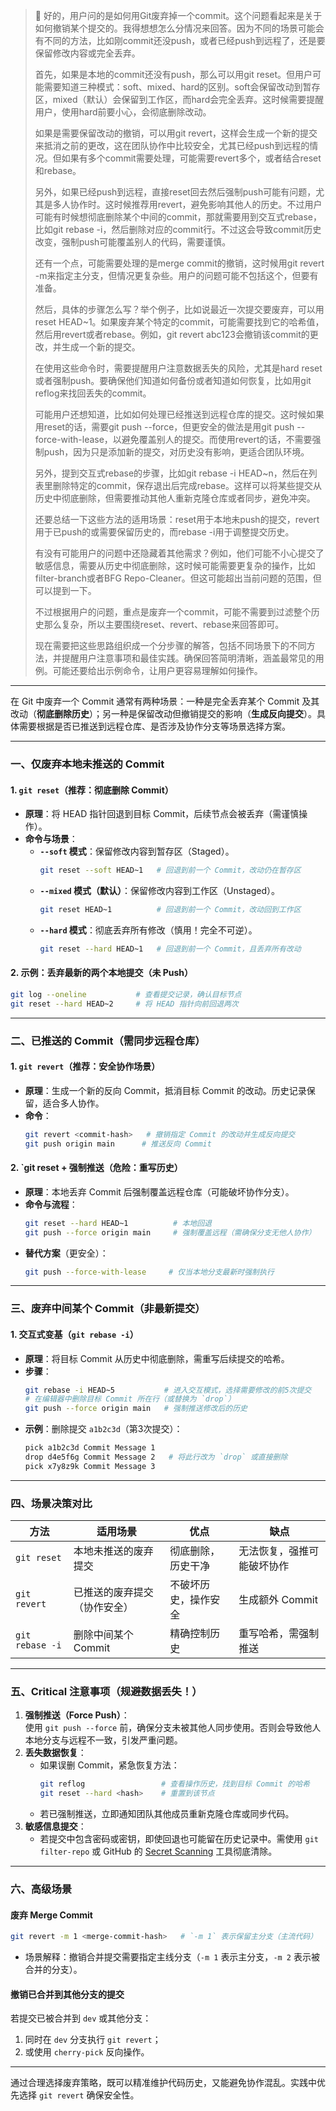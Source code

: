 > 💭 好的，用户问的是如何用Git废弃掉一个commit。这个问题看起来是关于如何撤销某个提交的。我得想想怎么分情况来回答。因为不同的场景可能会有不同的方法，比如刚commit还没push，或者已经push到远程了，还是要保留修改内容或完全丢弃。
>
> 首先，如果是本地的commit还没有push，那么可以用git reset。但用户可能需要知道三种模式：soft、mixed、hard的区别。soft会保留改动到暂存区，mixed（默认）会保留到工作区，而hard会完全丢弃。这时候需要提醒用户，使用hard前要小心，会彻底删除改动。
>
> 如果是需要保留改动的撤销，可以用git revert，这样会生成一个新的提交来抵消之前的更改，这在团队协作中比较安全，尤其已经push到远程的情况。但如果有多个commit需要处理，可能需要revert多个，或者结合reset和rebase。
>
> 另外，如果已经push到远程，直接reset回去然后强制push可能有问题，尤其是多人协作时。这时候推荐用revert，避免影响其他人的历史。不过用户可能有时候想彻底删除某个中间的commit，那就需要用到交互式rebase，比如git rebase -i，然后删除对应的commit行。不过这会导致commit历史改变，强制push可能覆盖别人的代码，需要谨慎。
>
> 还有一个点，可能需要处理的是merge commit的撤销，这时候用git revert -m来指定主分支，但情况更复杂些。用户的问题可能不包括这个，但要有准备。
>
> 然后，具体的步骤怎么写？举个例子，比如说最近一次提交要废弃，可以用reset HEAD~1。如果废弃某个特定的commit，可能需要找到它的哈希值，然后用revert或者rebase。例如，git revert abc123会撤销该commit的更改，并生成一个新的提交。
>
> 在使用这些命令时，需要提醒用户注意数据丢失的风险，尤其是hard reset或者强制push。要确保他们知道如何备份或者知道如何恢复，比如用git reflog来找回丢失的commit。
>
> 可能用户还想知道，比如如何处理已经推送到远程仓库的提交。这时候如果用reset的话，需要git push --force，但更安全的做法是用git push --force-with-lease，以避免覆盖别人的提交。而使用revert的话，不需要强制push，因为只是添加新的提交，对历史没有影响，更适合团队环境。
>
> 另外，提到交互式rebase的步骤，比如git rebase -i HEAD~n，然后在列表里删除特定的commit，保存退出后完成rebase。这样可以将某些提交从历史中彻底删除，但需要推动其他人重新克隆仓库或者同步，避免冲突。
>
> 还要总结一下这些方法的适用场景：reset用于本地未push的提交，revert用于已push的或需要保留历史的，而rebase -i用于调整提交历史。
>
> 有没有可能用户的问题中还隐藏着其他需求？例如，他们可能不小心提交了敏感信息，需要从历史中彻底删除，这时候可能需要更复杂的操作，比如filter-branch或者BFG Repo-Cleaner。但这可能超出当前问题的范围，但可以提到一下。
>
> 不过根据用户的问题，重点是废弃一个commit，可能不需要到过滤整个历史那么复杂，所以主要围绕reset、revert、rebase来回答即可。
>
> 现在需要把这些思路组织成一个分步骤的解答，包括不同场景下的不同方法，并提醒用户注意事项和最佳实践。确保回答简明清晰，涵盖最常见的用例。可能还要给出示例命令，让用户更容易理解如何操作。
>
> 



---

在 Git 中废弃一个 Commit 通常有两种场景：一种是完全丢弃某个 Commit 及其改动（**彻底删除历史**）；另一种是保留改动但撤销提交的影响（**生成反向提交**）。具体需要根据是否已推送到远程仓库、是否涉及协作分支等场景选择方案。

---

### **一、仅废弃本地未推送的 Commit**
#### **1. `git reset`（推荐：彻底删除 Commit）**
- **原理**：将 HEAD 指针回退到目标 Commit，后续节点会被丢弃（需谨慎操作）。
- **命令与场景**：
  - **`--soft` 模式**：保留修改内容到暂存区（Staged）。
    ```bash
    git reset --soft HEAD~1   # 回退到前一个 Commit，改动仍在暂存区
    ```
  - **`--mixed` 模式（默认）**：保留修改内容到工作区（Unstaged）。
    ```bash
    git reset HEAD~1          # 回退到前一个 Commit，改动回到工作区
    ```
  - **`--hard` 模式**：彻底丢弃所有修改（慎用！完全不可逆）。
    ```bash
    git reset --hard HEAD~1   # 回退到前一个 Commit，且丢弃所有改动
    ```

#### **2. 示例：丢弃最新的两个本地提交（未 Push）**
```bash
git log --oneline           # 查看提交记录，确认目标节点
git reset --hard HEAD~2     # 将 HEAD 指针向前回退两次
```

---

### **二、已推送的 Commit（需同步远程仓库）**
#### **1. `git revert`（推荐：安全协作场景）**
- **原理**：生成一个新的反向 Commit，抵消目标 Commit 的改动。历史记录保留，适合多人协作。
- **命令**：
  ```bash
  git revert <commit-hash>   # 撤销指定 Commit 的改动并生成反向提交
  git push origin main      # 推送反向 Commit
  ```

#### **2. `git reset + 强制推送（危险：重写历史）**
- **原理**：本地丢弃 Commit 后强制覆盖远程仓库（可能破坏协作分支）。
- **命令与流程**：
  ```bash
  git reset --hard HEAD~1          # 本地回退
  git push --force origin main     # 强制覆盖远程（需确保分支无他人协作）
  ```
- **替代方案**（更安全）：
  ```bash
  git push --force-with-lease     # 仅当本地分支最新时强制执行
  ```

---

### **三、废弃中间某个 Commit（非最新提交）**
#### **1. 交互式变基（`git rebase -i`）**
- **原理**：将目标 Commit 从历史中彻底删除，需重写后续提交的哈希。
- **步骤**：
  ```bash
  git rebase -i HEAD~5           # 进入交互模式，选择需要修改的前5次提交
  # 在编辑器中删除目标 Commit 所在行（或替换为 `drop`）
  git push --force origin main   # 强制推送修改后的历史
  ```
- **示例**：删除提交 `a1b2c3d`（第3次提交）：
  ```bash
  pick a1b2c3d Commit Message 1
  drop d4e5f6g Commit Message 2   # 将此行改为 `drop` 或直接删除
  pick x7y8z9k Commit Message 3
  ```

---

### **四、场景决策对比**
| **方法**         | 适用场景                     | 优点                   | 缺点                     |
|------------------|-----------------------------|------------------------|--------------------------|
| `git reset`      | 本地未推送的废弃提交         | 彻底删除，历史干净     | 无法恢复，强推可能破坏协作 |
| `git revert`     | 已推送的废弃提交（协作安全） | 不破坏历史，操作安全   | 生成额外 Commit          |
| `git rebase -i`  | 删除中间某个 Commit         | 精确控制历史           | 重写哈希，需强制推送     |

---

### **五、Critical 注意事项（规避数据丢失！）**
1. **强制推送（Force Push）**：  
   使用 `git push --force` 前，确保分支未被其他人同步使用。否则会导致他人本地分支与远程不一致，引发严重问题。
2. **丢失数据恢复**：  
   - 如果误删 Commit，紧急恢复方法：
     ```bash
     git reflog                 # 查看操作历史，找到目标 Commit 的哈希
     git reset --hard <hash>    # 重置到该节点
     ```
   - 若已强制推送，立即通知团队其他成员重新克隆仓库或同步代码。
3. **敏感信息提交**：  
   - 若提交中包含密码或密钥，即使回退也可能留在历史记录中。需使用 `git filter-repo` 或 GitHub 的 [Secret Scanning](https://docs.github.com/en/code-security/secret-scanning) 工具彻底清除。

---

### **六、高级场景**
#### **废弃 Merge Commit**
```bash
git revert -m 1 <merge-commit-hash>   # `-m 1` 表示保留主分支（主流代码）
```
- 场景解释：撤销合并提交需要指定主线分支（`-m 1` 表示主分支，`-m 2` 表示被合并的分支）。

#### **撤销已合并到其他分支的提交**
若提交已被合并到 `dev` 或其他分支：
1. 同时在 `dev` 分支执行 `git revert`；
2. 或使用 `cherry-pick` 反向操作。

---

通过合理选择废弃策略，既可以精准维护代码历史，又能避免协作混乱。实践中优先选择 `git revert` 确保安全性。
